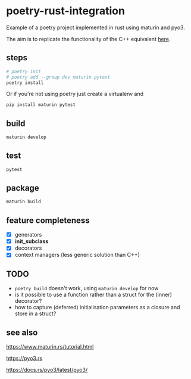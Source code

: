# poetry-rust-integration

Example of a poetry project implemented in rust using maturin and pyo3.

The aim is to replicate the functionality of the C++ equivalent [here](https://github.com/virgesmith/poetry-pybind11-integration).

## steps


```sh
# poetry init
# poetry add --group dev maturin pytest
poetry install
```

Or if you're not using poetry just create a virtualenv and

```sh
pip install maturin pytest
```

## build

```sh
maturin develop
```

## test

```sh
pytest
```

## package

```sh
maturin build
```

## feature completeness

- [X] generators
- [X] __init_subclass__
- [X] decorators
- [X] context managers (less generic solution than C++)

## TODO

- ```poetry build``` doesn't work, using `maturin develop` for now
- is it possible to use a function rather than a struct for the (inner) decorator?
- how to capture (deferred) initialisation parameters as a closure and store in a struct?

## see also

https://www.maturin.rs/tutorial.html

https://pyo3.rs

https://docs.rs/pyo3/latest/pyo3/